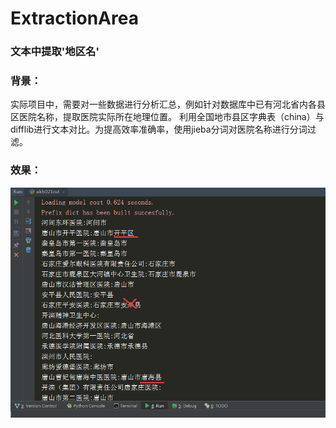 # ExtractionArea
### 文本中提取'地区名'
### 背景：
实际项目中，需要对一些数据进行分析汇总，例如针对数据库中已有河北省内各县区医院名称，提取医院实际所在地理位置。
利用全国地市县区字典表（china）与difflib进行文本对比。为提高效率准确率，使用jieba分词对医院名称进行分词过滤。

### 效果：

![运行结果](https://github.com/aishangxuejie/SourceOnLine/blob/master/ImageSource/Other/ExtrarionArea001.png)
